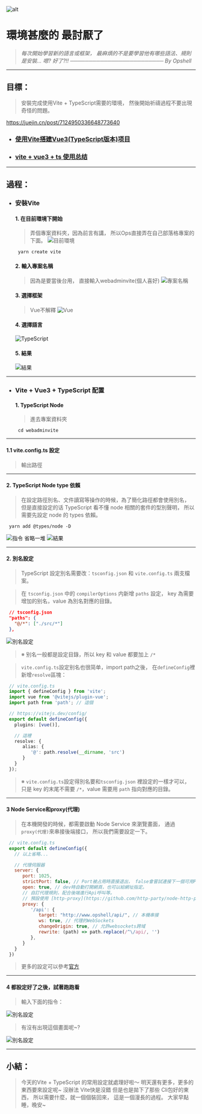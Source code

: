 ![alt](https://)

# 環境甚麼的 最討厭了
   > *每次開始學習新的語言或框架，*
   > *最麻煩的不是要學習他有哪些語法、規則*
   > *是安裝...*
   > *嗯?  好了?!!*
   > *───────────────────────── By Opshell*

---
## 目標：
   > 安裝完成使用Vite + TypeScript需要的環境，
   > 然後開始祈禱過程不要出現奇怪的問題。

https://juejin.cn/post/7124950336648773640
- ### [使用Vite搭建Vue3(TypeScript版本)项目](https://www.jianshu.com/p/2d1b6c28e9ac)
- ### [vite + vue3 + ts 使用总结](https://segmentfault.com/a/1190000041296321)

---
## 過程：
- ### 安裝Vite
   >
   #### 1. 在目前環境下開始
   > 弄個專案資料夾，因為前言有講，
   > 所以Ops直接弄在自己部落格專案的下面。
   ![目前環境](https://ithelp.ithome.com.tw/upload/images/20220912/20109918A8nibfHbsl.png)
   ```shell
    yarn create vite
   ```

   #### 2. 輸入專案名稱
   > 因為是要當後台用，
   > 直接輸入webadminvite(個人喜好)
   ![專案名稱](https://ithelp.ithome.com.tw/upload/images/20220912/20109918N5aItBHfQ2.png)

   #### 3. 選擇框架
   > Vue不解釋
   ![Vue](https://ithelp.ithome.com.tw/upload/images/20220912/20109918eyJXnEt22i.png)

   #### 4. 選擇語言
   ![TypeScript](https://ithelp.ithome.com.tw/upload/images/20220912/20109918CjHZQX7bwB.png)

   #### 5. 結果
   ![結果](https://ithelp.ithome.com.tw/upload/images/20220912/20109918GXA2t3rlqa.png)

---
- ### Vite + Vue3 + TypeScript 配置
   #### 1. TypeScript Node
   > 進去專案資料夾
   ```shell
    cd webadminvite
   ```

---
   #### 1.1 vite.config.ts 設定
   > 輸出路徑

---
   #### 2. TypeScript Node type 依賴
   > 在設定路徑別名、文件讀寫等操作的時候，為了簡化路徑都會使用別名，
   > 但是直接設定的话 TypeScript 看不懂 node 相關的套件的型別聲明，
   > 所以需要先設定 node 的 types 依賴。
   ```
    yarn add @types/node -D
   ```
   ![指令](https://ithelp.ithome.com.tw/upload/images/20220912/20109918SrVJeJRiks.png)
   省略一堆
   ![結果](https://ithelp.ithome.com.tw/upload/images/20220912/20109918ZGrXG00O3k.png)

---
   #### 2. 別名設定
   > TypeScript 設定別名需要改：`tsconfig.json` 和 `vite.config.ts` 兩支檔案。

   > 在 `tsconfig.json` 中的 `compilerOptions` 内新增 `paths` 設定，
   > key 為需要增加的别名，value 為別名對應的目錄。
   ```json
    // tsconfig.json
    "paths": {
      "@/*": ["./src/*"]
    },
   ```
   ![別名設定](https://ithelp.ithome.com.tw/upload/images/20220912/20109918XTuOi0Lajv.png)

   > ※ 别名一般都是設定目錄，所以 key 和 value 都要加上 `/*`

   > `vite.config.ts`設定别名也很简单，import path之後，
   > 在`defineConfig`裡新增`resolve`區塊：
   ```typescript
    // vite.config.ts
    import { defineConfig } from 'vite';
    import vue from '@vitejs/plugin-vue';
    import path from 'path'; // 這個

    // https://vitejs.dev/config/
    export default defineConfig({
      plugins: [vue()],

      // 這裡
      resolve: {
         alias: {
            '@': path.resolve(__dirname, 'src')
         }
      }
    });
   ```
   > ※ `vite.config.ts`設定得別名要和`tsconfig.json` 裡設定的一樣才可以，
   >    只是 key 的末尾不需要 `/*`，value 需要用 `path` 指向對應的目錄。

---
   #### 3 Node Service和proxy(代理)
   > 在本機開發的時候，都需要啟動 Node Service 來瀏覽畫面，
   > 通過`proxy(代理)`來串接後端接口，
   > 所以我們需要設定一下。

   ```javascript
    // vite.config.ts
    export default defineConfig({
      // 以上省略...

      // 代理伺服器
      server: {
         port: 1025,
         strictPort: false, // Port被占用時直接退出， false會嘗試連接下一個可用Port
         open: true, // dev時自動打開網頁，也可以給網址指定。
         // 自訂代理規則，配合後端進行Api呼叫等。
         // 預設使用 [http-proxy](https://github.com/http-party/node-http-proxy) 完整設定請見官方
         proxy: {
            '/api': {
               target: "http://www.opshell/api/", // 本機串接
               ws: true, // 代理的WebSockets
               changeOrigin: true, // 允許websockets跨域
               rewrite: (path) => path.replace(/^\/api/, '')
            },
         }
      }
    })
   ```
   > 更多的設定可以參考[官方](https://cn.vitejs.dev/config/server-options.html)

---
   #### 4 都設定好了之後，試著跑跑看
   > 輸入下面的指令：

   ![別名設定](https://ithelp.ithome.com.tw/upload/images/20220912/20109918XTuOi0Lajv.png)

   > 有沒有出現這個畫面呢~?

   ![別名設定](https://ithelp.ithome.com.tw/upload/images/20220912/20109918XTuOi0Lajv.png)

---
## 小結：
> 今天的Vite + TypeScript 的常用設定就處理好啦～
> 明天還有更多，更多的東西要來設定呢~
> 沒辦法 Vite快是沒錯 但是也是拋下了那些 Cli包好的東西，
> 所以需要什麼，就一個個裝回來，
> 這是一個漫長的過程。
> 大家早點睡，晚安~
